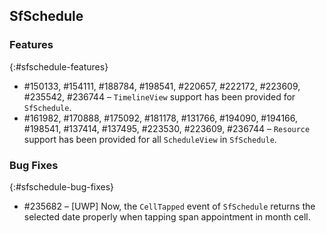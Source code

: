 ## SfSchedule

### Features
{:#sfschedule-features}

* \#150133, \#154111, \#188784, \#198541, \#220657, \#222172, \#223609, \#235542, \#236744 – `TimelineView` support has been provided for `SfSchedule`.
* \#161982, \#170888, \#175092, \#181178, \#131766, \#194090, \#194166, \#198541, \#137414, \#137495, \#223530, \#223609, \#236744 – `Resource` support has been provided for all `ScheduleView` in `SfSchedule`. 

### Bug Fixes
{:#sfschedule-bug-fixes}

* #235682 – [UWP] Now, the `CellTapped` event of `SfSchedule` returns the selected date properly when tapping span appointment in month cell.  
